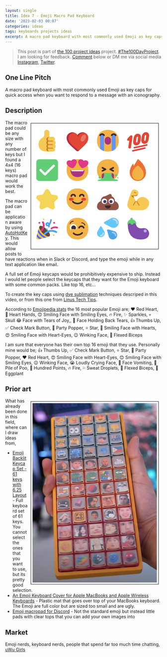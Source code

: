 ```yaml
---
layout: single
title: Idea 7 - Emoji Macro Pad Keyboard 
date: '2023-02-03 00:07'
categories: ideas
tags: keyboards projects ideas
excerpt: A macro pad keyboard with most commonly used Emoji as key caps for quick access when you want to respond to a message with an iconography
---
```


> This post is part of [the 100 project ideas](/projects/2023-100-ideas/) project. [#The100DayProject](https://www.the100dayproject.org/). I am looking for feedback. <a href='#utterances-comments'>Comment</a> below or DM me via social media <a href="https://instagram.com/funvill" rel="nofollow noopener noreferrer"><i class="fab fa-fw fa-instagram" aria-hidden="true"></i><span class="label">Instagram</span></a>, <a href="https://twitter.com/funvill" rel="nofollow noopener noreferrer"><i class="fab fa-fw fa-twitter" aria-hidden="true"></i><span class="label">Twitter</span></a>.

## One Line Pitch

A macro pad keyboard with most commonly used Emoji as key caps for quick access when you want to respond to a message with an iconography.

## Description

<img src="/public/uploads/2023/top-16-emoji.png" alt="Top 16 Emoji" style="float: right; margin: 10px; max-width: 400px; border: 1px solid black; padding: 5px"/>The macro pad could be any size with any number of keys but I found a 4x4 (16 keys) macro pad would work the best.

The macro pad can be application aware by using [AutoHotKey](https://www.autohotkey.com/). This would allow posts to have reactions when in Slack or Discord, and type the emoji while in any text application like email.

A full set of Emoji keycaps would be prohibitively expensive to ship. Instead I would let people select the keycaps that they want for the Emoji keyboard with some common packs. Like top 16, etc…

To create the key caps using [dye sublimation](https://www.youtube.com/watch?v=jNZkzK4l0F8) techniques descriped in this video, or from this one from [Linus Tech Tips](https://www.youtube.com/watch?v=-scV7LLvdh8).

According to [Emojipedia stats](https://emojipedia.org/stats/) the 16 most popular Emoji are;
❤️ Red Heart, 🫶 Heart Hands, 😊 Smiling Face with Smiling Eyes, 🔥 Fire, ✨ Sparkles, 💀 Skull
😂 Face with Tears of Joy,, 🥹 Face Holding Back Tears, 👍 Thumbs Up, ✅ Check Mark Button,  🎉 Party Popper, ⭐ Star, 🥰 Smiling Face with Hearts, 😍 Smiling Face with Heart-Eyes, 😉 Winking Face, 💪 Flexed Biceps

I am sure that everyone has their own top 16 emoji that they use. Personally mine would be; 👍 Thumbs Up, ✅ Check Mark Button, ⭐ Star, 🎉 Party Popper, ❤️ Red Heart, 😍 Smiling Face with Heart-Eyes, 😊 Smiling Face with Smiling Eyes, 😉 Winking Face, 😭 Loudly Crying Face, 🤮 Face Vomiting, 💩 Pile of Poo, 💯 Hundred Points, 🔥 Fire, 💦 Sweat Droplets, 💪 Flexed Biceps, 🍆 Eggplant

## Prior art

<img src="/public/uploads/2023/emoji_macropad_for_discord.png" alt="Emoji_macropad_for_discord" style="float: right; margin: 10px; max-width: 400px; border: 1px solid black; padding: 5px"/>What has already been done in this field, where can I draw ideas from,

- [Emoji Backlit Keycap Set - 61 keys with 6.25 Layout](https://www.etsy.com/ca/listing/1326230451/emoji-backlit-keycap-set-61-keys-with) - Full keyboard set of 61 keys. You cannot select the ones that you want to use, but its pretty good selection.
- [An Emoji Keyboard Cover for Apple MacBooks and Apple Wireless Keyboards](https://laughingsquid.com/an-emoji-keyboard-cover-for-apple-macbooks-and-apple-wireless-keyboards/) - Plastic mat that goes over top of your MacBooks keyboard. The Emoji are full color but are sized too small and are ugly.
- [Emoji macropad for Discord](https://www.youtube.com/watch?v=NGPvuCFWLNg) - Not the standard emoji but instead little pads with clear tops that you can add your own images into



## Market

Emoji nerds, keyboard nerds, people that spend far too much time chatting, [uWu Girls](https://www.youtube.com/watch?v=xjrU3N8M4eo)
